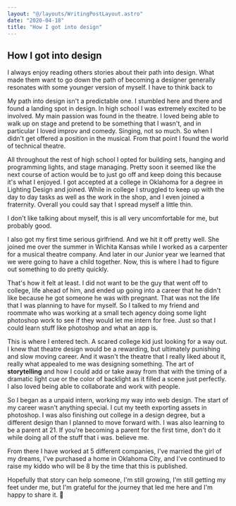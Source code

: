 ```yaml
---
layout: "@/layouts/WritingPostLayout.astro"
date: "2020-04-18"
title: "How I got into design"
---
```


## How I got into design

I always enjoy reading others stories about their path into design. What made them want to go down the path of becoming a designer generally resonates with some younger version of myself. I have to think back to

My path into design isn't a predictable one. I stumbled here and there and found a landing spot in design. In high school I was extremely excited to be involved. My main passion was found in the theatre. I loved being able to walk up on stage and pretend to be something that I wasn't, and in particular I loved improv and comedy. Singing, not so much. So when I didn't get offered a position in the musical. From that point I found the world of technical theatre.

All throughout the rest of high school I opted for building sets, hanging and programming lights, and stage managing. Pretty soon it seemed like the next course of action would be to just go off and keep doing this because it's what I enjoyed. I got accepted at a college in Oklahoma for a degree in Lighting Design and joined. While in college I struggled to keep up with the day to day tasks as well as the work in the shop, and I even joined a fraternity. Overall you could say that I spread myself a little thin.

I don't like talking about myself, this is all very uncomfortable for me, but probably good.

I also got my first time serious girlfriend. And we hit it off pretty well. She joined me over the summer in Wichita Kansas while I worked as a carpenter for a musical theatre company. And later in our Junior year we learned that we were going to have a child together. Now, this is where I had to figure out something to do pretty quickly.

That's how it felt at least. I did not want to be the guy that went off to college, life ahead of him, and ended up going into a career that he didn't like because he got someone he was with pregnant. That was not the life that I was planning to have for myself. So I talked to my friend and roommate who was working at a small tech agency doing some light photoshop work to see if they would let me intern for free. Just so that I could learn stuff like photoshop and what an app is.

This is where I entered tech. A scared college kid just looking for a way out. I knew that theatre design would be a rewarding, but ultimately punishing and slow moving career. And it wasn't the theatre that I really liked about it, really what appealed to me was designing something. The art of **storytelling** and how I could add or take away from that with the timing of a dramatic light cue or the color of backlight as it filled a scene just perfectly. I also loved being able to collaborate and work with people.

So I began as a unpaid intern, working my way into web design. The start of my career wasn't anything special. I cut my teeth exporting assets in photoshop. I was also finishing out college in a design degree, but a different design than I planned to move forward with. I was also learning to be a parent at 21. If you're becoming a parent for the first time, don't do it while doing all of the stuff that i was. believe me.

From there I have worked at 5 different companies, I've married the girl of my dreams, I've purchased a home in Oklahoma City, and I've continued to raise my kiddo who will be 8 by the time that this is published.

Hopefully that story can help someone, I'm still growing, I'm still getting my feet under me, but I'm grateful for the journey that led me here and I'm happy to share it. 🖖
